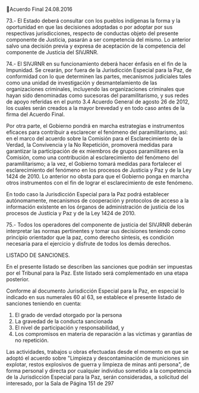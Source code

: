 Acuerdo Final 
24.08.2016 
 
73.- El Estado deberá consultar con los pueblos indígenas la forma y la oportunidad en que las decisiones 
adoptadas o por adoptar por sus respectivas jurisdicciones, respecto de conductas objeto del presente 
componente de Justicia, pasarán a ser competencia del mismo. Lo anterior salvo una decisión previa y 
expresa de aceptación de la competencia del componente de Justicia del SIVJRNR. 
 
74.- El SIVJRNR en su funcionamiento deberá hacer énfasis en el fin de la Impunidad. Se crearán, por fuera 
de  la  Jurisdicción  Especial  para  la  Paz,  de  conformidad  con  lo  que  determinen  las  partes,  mecanismos 
judiciales tales como una unidad de investigación y desmantelamiento de las organizaciones criminales, 
incluyendo  las  organizaciones  criminales  que  hayan  sido  denominadas  como  sucesoras  del 
paramilitarismo, y sus redes de apoyo referidas en el punto 3.4 Acuerdo General de agosto 26 de 2012, 
los cuales serán creados a la mayor brevedad y en todo caso antes de la firma del Acuerdo Final. 
 
Por  otra  parte,  el  Gobierno  pondrá  en  marcha  estrategias  e  instrumentos  eficaces  para  contribuir  a 
esclarecer  el  fenómeno  del  paramilitarismo,  así:  en  el  marco  del  acuerdo  sobre  la  Comisión  para  el 
Esclarecimiento de la Verdad, la Convivencia y la No Repetición, promoverá medidas para garantizar la 
participación  de  ex  miembros  de  grupos  paramilitares  en  la  Comisión,  como  una  contribución  al 
esclarecimiento del fenómeno del paramilitarismo; a la vez, el Gobierno tomará medidas para fortalecer 
el esclarecimiento del fenómeno en los procesos de Justicia y Paz y de la Ley 1424 de 2010. Lo anterior no 
obsta para que el Gobierno ponga en marcha otros instrumentos con el fin de lograr el esclarecimiento 
de este fenómeno.  
 
En  todo  caso  la  Jurisdicción  Especial  para  la  Paz  podrá  establecer  autónomamente,  mecanismos  de 
cooperación y protocolos de acceso a la información existente en los órganos de administración de justicia 
de los procesos de Justicia y Paz y de la Ley 1424 de 2010. 
 
75.-  Todos  los  operadores  del  componente  de  justicia  del  SIVJRNR  deberán  interpretar  las  normas 
pertinentes y tomar sus decisiones teniendo como principio orientador que la paz, como derecho síntesis, 
es condición necesaria para el ejercicio y disfrute de todos los demás derechos.  
 
LISTADO DE SANCIONES. 
 
En el presente listado se describen las sanciones que podrán ser impuestas por el Tribunal para la Paz. 
Este listado será complementado en una etapa posterior. 
 
Conforme al documento Jurisdicción Especial para la Paz, en especial lo indicado en sus numerales 60 al 
63, se establece el presente listado de sanciones teniendo en cuenta: 
 
1. El grado de verdad otorgado por la persona 
2. La gravedad de la conducta sancionada 
3. El nivel de participación y responsabilidad, y 
4. Los compromisos en materia de reparación a las víctimas y garantías de no repetición. 
 
Las  actividades,  trabajos  u  obras  efectuadas  desde  el  momento  en  que  se  adoptó  el  acuerdo  sobre 
"Limpieza y descontaminación de municiones sin explotar, restos explosivos de guerra y limpieza de minas 
anti  persona",  de  forma  personal  y  directa  por  cualquier  individuo  sometido  a  la  competencia  de  la 
Jurisdicción  Especial  para  la  Paz,  serán  consideradas,  a  solicitud  del  interesado,  por  la  Sala  de 
Página 151 de 297 
 

